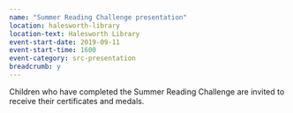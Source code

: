 ```yaml
---
name: "Summer Reading Challenge presentation"
location: halesworth-library
location-text: Halesworth Library
event-start-date: 2019-09-11
event-start-time: 1600
event-category: src-presentation
breadcrumb: y
---
```


Children who have completed the Summer Reading Challenge are invited to receive their certificates and medals.
